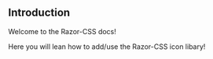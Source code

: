 ## Introduction

Welcome to the Razor-CSS docs!

Here you will lean how to add/use the Razor-CSS icon libary!
